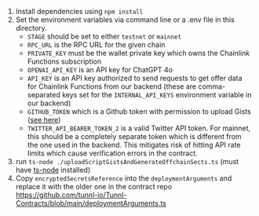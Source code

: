 1. Install dependencies using `npm install`
2. Set the environment variables via command line or a .env file in this directory.
   - `STAGE` should be set to either `testnet` or `mainnet`
   - `RPC_URL` is the RPC URL for the given chain
   - `PRIVATE_KEY` must be the wallet private key which owns the Chainlink Functions subscription
   - `OPENAI_API_KEY` is an API key for ChatGPT 4o
   - `API_KEY` is an API key authorized to send requests to get offer data for Chainlink Functions from our backend (these are comma-separated keys set for the `INTERNAL_API_KEYS` environment variable in our backend)
   - `GITHUB_TOKEN` which is a Github token with permission to upload Gists ([see here](https://github.com/smartcontractkit/functions-hardhat-starter-kit?tab=readme-ov-file#using-remote-secrets-eg-github-gists))
   - `TWITTER_API_BEARER_TOKEN_2` is a valid Twitter API token. For mainnet, this should be a completely separate token which is different from the one used in the backend. This mitigates risk of hitting API rate limits which cause verification errors in the contract.
3. run `ts-node ./uploadScriptGistsAndGenerateOffchainSects.ts` (must have [ts-node](https://www.npmjs.com/package/ts-node) installed)
4. Copy `encryptedSecretsReference` into the `deploymentArguments` and replace it with the older one in the contract repo https://github.com/tunnl-io/Tunnl-Contracts/blob/main/deploymentArguments.ts
